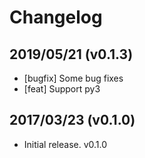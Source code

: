 Changelog
=========

## 2019/05/21 (v0.1.3)
 - [bugfix] Some bug fixes
 - [feat] Support py3


## 2017/03/23 (v0.1.0)
 - Initial release. v0.1.0
